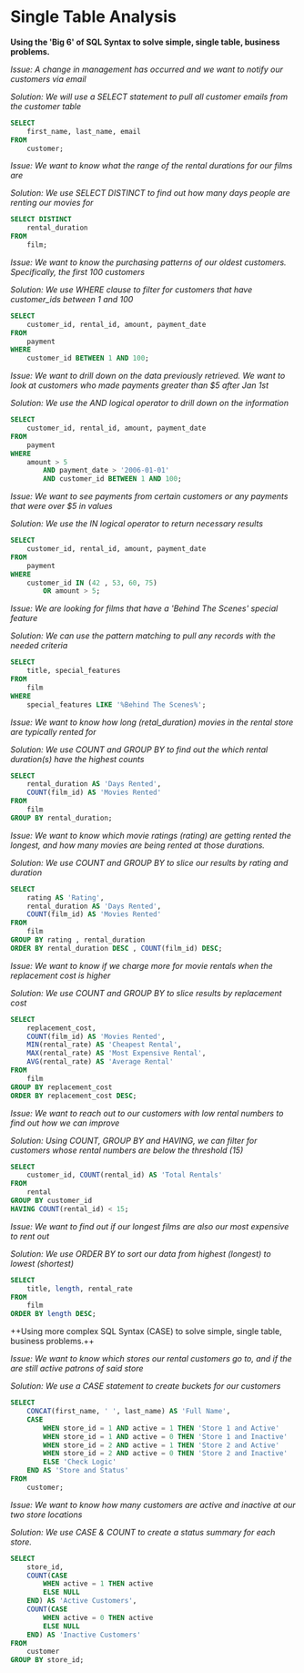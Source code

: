 # Single Table Analysis

 **Using the 'Big 6' of SQL Syntax to solve simple, single table, business problems.**

 *Issue: A change in management has occurred and we want to notify our customers via email*

*Solution: We will use a SELECT statement to pull all customer emails from the customer table*

```sql
SELECT 
    first_name, last_name, email
FROM
    customer;
```

 *Issue: We want to know what the range of the rental durations for our films are*

*Solution: We use SELECT DISTINCT  to find out how many days people are renting our movies for*

```sql
SELECT DISTINCT
    rental_duration
FROM
    film;
```

 *Issue: We want to know the purchasing patterns of our oldest customers. Specifically, the first 100 customers*

 *Solution: We use WHERE clause to filter for customers that have customer_ids between 1 and 100*

```sql
SELECT 
    customer_id, rental_id, amount, payment_date
FROM
    payment
WHERE
    customer_id BETWEEN 1 AND 100;
```

 *Issue: We want to drill down on the data previously retrieved. We want to look at customers who made payments greater than $5 after Jan 1st*

 *Solution: We use the AND logical operator to drill down on the information*

```sql
SELECT 
    customer_id, rental_id, amount, payment_date
FROM
    payment
WHERE
    amount > 5
        AND payment_date > '2006-01-01'
        AND customer_id BETWEEN 1 AND 100;
```

 *Issue: We want to see payments from certain customers or any payments that were over $5 in values*

*Solution: We use the IN logical operator to return necessary results*

```sql
SELECT 
    customer_id, rental_id, amount, payment_date
FROM
    payment
WHERE
    customer_id IN (42 , 53, 60, 75)
        OR amount > 5;
```

 *Issue: We are looking for films that have a 'Behind The Scenes' special feature*

*Solution: We can use the pattern matching to pull any records with the needed criteria*

```sql
SELECT 
    title, special_features
FROM
    film
WHERE
    special_features LIKE '%Behind The Scenes%';
```

 *Issue: We want to know how long (retal_duration)  movies in the rental  store are typically rented for*

 *Solution: We use COUNT and GROUP BY to find out the which rental duration(s) have the highest counts*

```sql
SELECT 
    rental_duration AS 'Days Rented',
    COUNT(film_id) AS 'Movies Rented'
FROM
    film
GROUP BY rental_duration;
```

 *Issue: We want to know which movie ratings (rating) are getting rented the longest, and how many movies are being rented at those durations.*

 *Solution: We use COUNT and GROUP BY to slice our results by rating and duration*

```sql
SELECT 
    rating AS 'Rating',
    rental_duration AS 'Days Rented',
    COUNT(film_id) AS 'Movies Rented'
FROM
    film
GROUP BY rating , rental_duration
ORDER BY rental_duration DESC , COUNT(film_id) DESC;
```

 *Issue: We want to know if we charge more for movie rentals when the replacement cost is higher*

 *Solution: We use COUNT and GROUP BY to slice results by replacement cost*

```sql
SELECT 
    replacement_cost,
    COUNT(film_id) AS 'Movies Rented',
    MIN(rental_rate) AS 'Cheapest Rental',
    MAX(rental_rate) AS 'Most Expensive Rental',
    AVG(rental_rate) AS 'Average Rental'
FROM
    film
GROUP BY replacement_cost
ORDER BY replacement_cost DESC;
```

 *Issue: We want to reach out to our customers with low rental numbers to find out how we can improve*

 *Solution: Using COUNT, GROUP BY and HAVING, we can filter for customers whose rental numbers are below the threshold (15)*

```sql
SELECT 
    customer_id, COUNT(rental_id) AS 'Total Rentals'
FROM
    rental
GROUP BY customer_id
HAVING COUNT(rental_id) < 15;
```

 *Issue: We want to find out if our longest films are also our most expensive to rent out*

*Solution: We use ORDER BY to sort our data from highest (longest) to lowest (shortest)*

```sql
SELECT 
    title, length, rental_rate
FROM
    film
ORDER BY length DESC;
```

++Using more complex SQL Syntax (CASE) to solve simple, single table, business problems.++

 *Issue: We want to know which stores our rental customers go to, and if the are still active patrons of said store*

*Solution: We use a CASE statement to create buckets for our customers*

```sql
SELECT 
    CONCAT(first_name, ' ', last_name) AS 'Full Name',
    CASE
        WHEN store_id = 1 AND active = 1 THEN 'Store 1 and Active'
        WHEN store_id = 1 AND active = 0 THEN 'Store 1 and Inactive'
        WHEN store_id = 2 AND active = 1 THEN 'Store 2 and Active'
        WHEN store_id = 2 AND active = 0 THEN 'Store 2 and Inactive'
        ELSE 'Check Logic'
    END AS 'Store and Status'
FROM
    customer;
```

 *Issue: We want to know how many customers are active and inactive at our two store locations*

*Solution: We use CASE & COUNT to create a status summary for each store.*

```sql
SELECT 
    store_id,
    COUNT(CASE
        WHEN active = 1 THEN active
        ELSE NULL
    END) AS 'Active Customers',
    COUNT(CASE
        WHEN active = 0 THEN active
        ELSE NULL
    END) AS 'Inactive Customers'
FROM
    customer
GROUP BY store_id;
```
